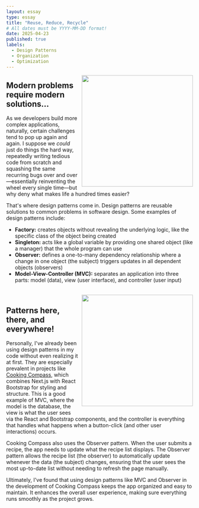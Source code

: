 ```yaml
---
layout: essay
type: essay
title: "Reuse, Reduce, Recycle"
# All dates must be YYYY-MM-DD format!
date: 2025-04-23
published: true
labels:
  - Design Patterns
  - Organization
  - Optimization
---
```


<img width="300px" style="float: right; margin-left: 10px; margin-bottom: 10px;" class="rounded" src="https://compote.slate.com/images/8a5bf959-9321-4a83-b960-dad1120144ac.jpeg?width=780&height=520&rect=1560x1040&offset=0x0">

## Modern problems require modern solutions...

As we developers build more complex applications, naturally, certain challenges tend to pop up again and again. I suppose we _could_ just do things the hard way, repeatedly writing tedious code from scratch and squashing the same recurring bugs over and over—essentially reinventing the wheel every single time—but why deny what makes life a hundred times easier?

That's where design patterns come in. Design patterns are reusable solutions to common problems in software design. Some examples of design patterns include:
* <b>Factory:</b> creates objects without revealing the underlying logic, like the specific class of the object being created
* <b>Singleton:</b> acts like a global variable by providing one shared object (like a manager) that the whole program can use
* <b>Observer:</b> defines a one-to-many dependency relationship where a change in one object (the subject) triggers updates in all dependent objects (observers)
* <b>Model-View-Controller (MVC):</b> separates an application into three parts: model (data), view (user interface), and controller (user input)

<br>

<img width="300px" style="float: right; margin-left: 10px; margin-bottom: 10px;" class="rounded" src="https://yt3.googleusercontent.com/612AwBlYgjEci6ejL6u9rt-khLxfLcNyZuB55sTs_4SCKxHhjfVrdl9yCF5PnjZVf1hob6tv=s900-c-k-c0x00ffffff-no-rj">

##  Patterns here, there, and everywhere!

Personally, I've already been using design patterns in my code without even realizing it at first. They are especially prevalent in projects like [Cooking Compass](https://github.com/Cooking-Compass), which combines Next.js with React Bootstrap for styling and structure. This is a good example of MVC, where the model is the database, the view is what the user sees via the React and Bootstrap components, and the controller is everything that handles what happens when a button-click (and other user interactions) occurs.

Cooking Compass also uses the Observer pattern. When the user submits a recipe, the app needs to update what the recipe list displays. The Observer pattern allows the recipe list (the observer) to automatically update whenever the data (the subject) changes, ensuring that the user sees the most up-to-date list without needing to refresh the page manually.

Ultimately, I've found that using design patterns like MVC and Observer in the development of Cooking Compass keeps the app organized and easy to maintain. It enhances the overall user experience, making sure everything runs smoothly as the project grows.
